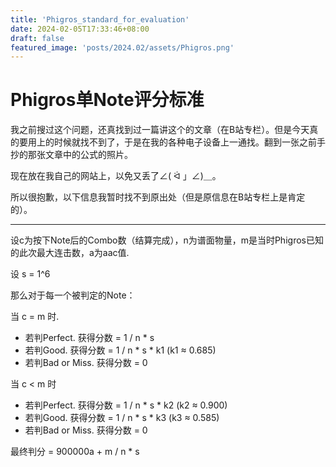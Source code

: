 ```yaml
---
title: 'Phigros_standard_for_evaluation'
date: 2024-02-05T17:33:46+08:00
draft: false
featured_image: 'posts/2024.02/assets/Phigros.png'
---
```


# Phigros单Note评分标准

我之前搜过这个问题，还真找到过一篇讲这个的文章（在B站专栏）。但是今天真的要用上的时候就找不到了，于是在我的各种电子设备上一通找。翻到一张之前手抄的那张文章中的公式的照片。

现在放在我自己的网站上，以免又丢了∠( ᐛ 」∠)＿。

所以很抱歉，以下信息我暂时找不到原出处（但是原信息在B站专栏上是肯定的）。

---

设c为按下Note后的Combo数（结算完成），n为谱面物量，m是当时Phigros已知的此次最大连击数，a为aac值.

设 s = 1^6

那么对于每一个被判定的Note：

当 c = m 时.

- 若判Perfect.
  获得分数 = 1 / n * s
- 若判Good.
  获得分数 = 1 / n * s * k1 (k1 ≈ 0.685)
- 若判Bad or Miss.
  获得分数 = 0

当 c < m 时

- 若判Perfect.
  获得分数 = 1 / n * s * k2 (k2 ≈ 0.900)
- 若判Good.
  获得分数 = 1 / n * s * k3 (k3 ≈ 0.585)
- 若判Bad or Miss.
  获得分数 = 0

最终判分 = 900000a + m / n * s
